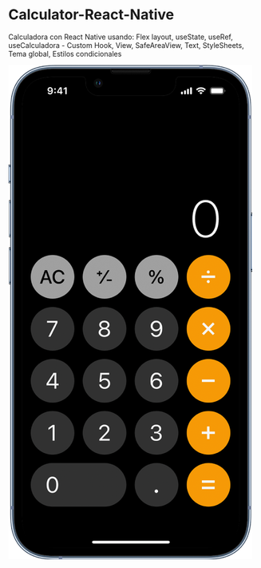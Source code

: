 # Calculator-React-Native
Calculadora con React Native usando: Flex layout, useState, useRef, useCalculadora - Custom Hook, View, SafeAreaView, Text, StyleSheets, Tema global, Estilos condicionales



![Calculadora](https://raw.githubusercontent.com/gejaga12/Calculator-React-Native/master/src/assets/calc.png)
